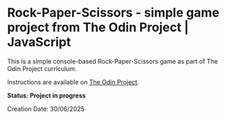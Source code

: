 # Rock-Paper-Scissors - simple game project from The Odin Project | JavaScript

This is a simple console-based Rock-Paper-Scissors game as part of The Odin Project curriculum.

Instructions are available on [The Odin Project](https://www.theodinproject.com/lessons/foundations-rock-paper-scissors).

**Status: Project in progress**

Creation Date: 30/06/2025